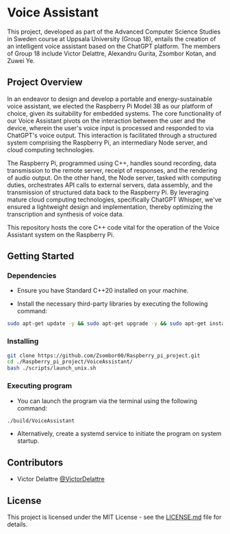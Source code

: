 # Voice Assistant

This project, developed as part of the Advanced Computer Science Studies in Sweden course at Uppsala University (Group 18), entails the creation of an intelligent voice assistant based on the ChatGPT platform. The members of Group 18 include Victor Delattre, Alexandru Gurita, Zsombor Kotan, and Zuwei Ye.

## Project Overview

In an endeavor to design and develop a portable and energy-sustainable voice assistant, we elected the Raspberry Pi Model 3B as our platform of choice, given its suitability for embedded systems. The core functionality of our Voice Assistant pivots on the interaction between the user and the device, wherein the user's voice input is processed and responded to via ChatGPT's voice output. This interaction is facilitated through a structured system comprising the Raspberry Pi, an intermediary Node server, and cloud computing technologies.

The Raspberry Pi, programmed using C++, handles sound recording, data transmission to the remote server, receipt of responses, and the rendering of audio output. On the other hand, the Node server, tasked with computing duties, orchestrates API calls to external servers, data assembly, and the transmission of structured data back to the Raspberry Pi. By leveraging mature cloud computing technologies, specifically ChatGPT Whisper, we've ensured a lightweight design and implementation, thereby optimizing the transcription and synthesis of voice data.

This repository hosts the core C++ code vital for the operation of the Voice Assistant system on the Raspberry Pi.

## Getting Started

### Dependencies

* Ensure you have Standard C++20 installed on your machine.

* Install the necessary third-party libraries by executing the following command:
```bash
sudo apt-get update -y && sudo apt-get upgrade -y && sudo apt-get install libcurl4-openssl-dev libmp3lame-dev portaudio19-dev libsdl2-dev libsdl2-mixer-dev libsndfile1-dev
```

### Installing
```bash
git clone https://github.com/Zsombor00/Raspberry_pi_project.git
cd ./Raspberry_pi_project/VoiceAssistant/
bash ./scripts/launch_unix.sh
```

### Executing program

* You can launch the program via the terminal using the following command:
```bash
./build/VoiceAssistant
```

* Alternatively, create a systemd service to initiate the program on system startup.

## Contributors

* Victor Delattre [@VictorDelattre](https://github.com/VictorDelattre)

## License

This project is licensed under the MIT License - see the [LICENSE.md](LICENSE.md) file for details.
